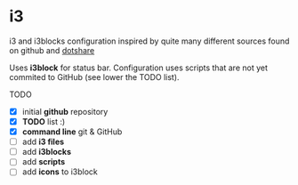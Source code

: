 # i3
i3 and i3blocks configuration inspired by quite many different sources found on github and [dotshare](http://dotshare.it/category/wms/i3)

Uses **i3block** for status bar. Configuration uses scripts that are not yet commited to GitHub (see lower the TODO list).

TODO
* [x] initial **github** repository
* [x] **TODO** list :)
* [x] **command line** git & GitHub
* [ ] add **i3 files**
* [ ] add **i3blocks**
* [ ] add **scripts**
* [ ] add **icons** to i3block
